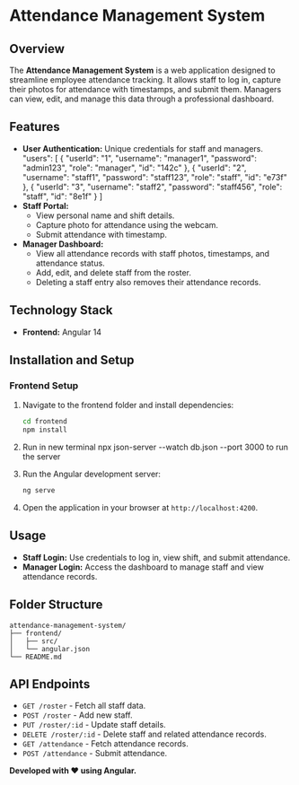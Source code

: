 # Attendance Management System

## Overview

The **Attendance Management System** is a web application designed to streamline employee attendance tracking. It allows staff to log in, capture their photos for attendance with timestamps, and submit them. Managers can view, edit, and manage this data through a professional dashboard.

## Features

- **User Authentication:** Unique credentials for staff and managers.
"users": [
    {
      "userId": "1",
      "username": "manager1",
      "password": "admin123",
      "role": "manager",
      "id": "142c"
    },
    {
      "userId": "2",
      "username": "staff1",
      "password": "staff123",
      "role": "staff",
      "id": "e73f"
    },
    {
      "userId": "3",
      "username": "staff2",
      "password": "staff456",
      "role": "staff",
      "id": "8e1f"
    }
  ]
- **Staff Portal:**
  - View personal name and shift details.
  - Capture photo for attendance using the webcam.
  - Submit attendance with timestamp.
- **Manager Dashboard:**
  - View all attendance records with staff photos, timestamps, and attendance status.
  - Add, edit, and delete staff from the roster.
  - Deleting a staff entry also removes their attendance records.

## Technology Stack

- **Frontend:** Angular 14

## Installation and Setup

### Frontend Setup

1. Navigate to the frontend folder and install dependencies:
   ```bash
   cd frontend
   npm install
   ```
2. Run in new terminal  npx json-server --watch db.json --port 3000
   to run the server 

3. Run the Angular development server:
   ```bash
   ng serve
   ```

4. Open the application in your browser at `http://localhost:4200`.

## Usage

- **Staff Login:** Use credentials to log in, view shift, and submit attendance.
- **Manager Login:** Access the dashboard to manage staff and view attendance records.

## Folder Structure

```
attendance-management-system/
├── frontend/
│   ├── src/
│   └── angular.json
└── README.md
```

## API Endpoints

- `GET /roster` - Fetch all staff data.
- `POST /roster` - Add new staff.
- `PUT /roster/:id` - Update staff details.
- `DELETE /roster/:id` - Delete staff and related attendance records.
- `GET /attendance` - Fetch attendance records.
- `POST /attendance` - Submit attendance.


**Developed with ❤️ using Angular.**
